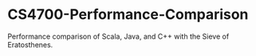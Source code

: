 # CS4700-Performance-Comparison
Performance comparison of Scala, Java, and C++ with the Sieve of Eratosthenes.
